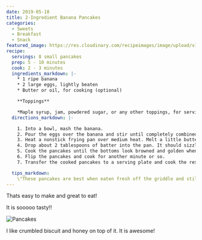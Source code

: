 ```yaml
---
date: 2019-05-18
title: 2-Ingredient Banana Pancakes
categories:
  - Sweets
  - Breakfast
  - Snack
featured_image: https://res.cloudinary.com/recipeimages/image/upload/v1582806294/recipe-images/pancakes-1_hocnke.jpg
recipe:
  servings: 8 small pancakes
  prep: 5 - 10 minutes
  cook: 2 - 3 minutes
  ingredients_markdown: |-
    * 1 ripe banana
    * 2 large eggs, lightly beaten
    * Butter or oil, for cooking (optional)

    **Toppings**

    *Maple syrup, jam, powdered sugar, or any other toppings, for serving
  directions_markdown: |-

    1. Into a bowl, mash the banana.
    2. Pour the eggs over the banana and stir until completely combined.
    3. Heat a nonstick frying pan over medium heat. Melt a little butter or warm a little vegetable oil in the pan if desired.
    4. Drop about 2 tablespoons of batter into the pan. It should sizzle immediately — if not, turn up the heat slightly. Repeat with dropping more batter into the pan, leaving at least an inch or two between pancakes.
    5. Cook the pancakes until the bottoms look browned and golden when you lift a corner, about 1 minute.
    6. Flip the pancakes and cook for another minute or so.
    7. Transfer the cooked pancakes to a serving plate and cook the rest of the batter.

  tips_markdown:
    \"These pancakes are best when eaten fresh off the griddle and still warm. Serve with maple syrup, honey, jam, or any extra toppings you'd like ;) \"
---
```

Thats easy to make and great to eat!

It is sooooo tasty!!

![Pancakes](https://res.cloudinary.com/recipeimages/image/upload/v1582806297/recipe-images/pancakes-2_yzokv1.jpg)

I like crumbled biscuit and honey on top of it. It is awesome!
